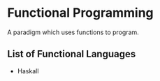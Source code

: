 # Functional Programming

A paradigm which uses functions to program.

## List of Functional Languages

- Haskall
